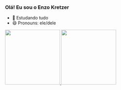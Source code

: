 ### Olá! Eu sou o Enzo Kretzer

- 🌱 Estudando tudo
- 😄 Pronouns: ele/dele

<div>
  <a href="https://github.com/Rezterk">
  <img height="180em" src="https://github-readme-stats.vercel.app/api?username=Rezterk&show_icons=true&theme=dark&include_all_commits=true&count_private=true"/>
  <img height="180em" src="https://github-readme-stats.vercel.app/api/top-langs/?username=Rezterk&layout=compact&langs_count=7&theme=dark"/>
</div>
